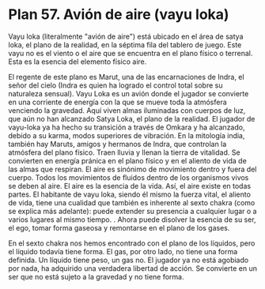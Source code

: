 # Plan 57. Avión de aire (vayu loka)

Vayu loka (literalmente "avión de aire") está ubicado en el área de satya loka, el plano de la realidad, en la séptima fila del tablero de juego. Este vayu no es el viento o el aire que se encuentra en el plano físico o terrenal. Esta es la esencia del elemento físico aire.

El regente de este plano es Marut, una de las encarnaciones de Indra, el señor del cielo (Indra es quien ha logrado el control total sobre su naturaleza sensual). Vayu Loka es un avión donde el jugador se convierte en una corriente de energía con la que se mueve toda la atmósfera venciendo la gravedad. Aquí viven almas iluminadas con cuerpos de luz, que aún no han alcanzado Satya Loka, el plano de la realidad. El jugador de vayu-loka ya ha hecho su transición a través de Omkara y ha alcanzado, debido a su karma, modos superiores de vibración. En la mitología india, también hay Maruts, amigos y hermanos de Indra, que controlan la atmósfera del plano físico. Traen lluvia y llenan la tierra de vitalidad. Se convierten en energía pránica en el plano físico y en el aliento de vida de las almas que respiran. El aire es sinónimo de movimiento dentro y fuera del cuerpo. Todos los movimientos de fluidos dentro de los organismos vivos se deben al aire. El aire es la esencia de la vida. Así, el aire existe en todas partes. El habitante de vayu loka, siendo él mismo la fuerza vital, el aliento de vida, tiene una cualidad que también es inherente al sexto chakra (como se explica más adelante): puede extender su presencia a cualquier lugar o a varios lugares al mismo tiempo. . Ahora puede disolver la esencia de su ser, el ego, tomar forma gaseosa y remontarse en el plano de los gases.

En el sexto chakra nos hemos encontrado con el plano de los líquidos, pero el líquido todavía tiene forma. El gas, por otro lado, no tiene una forma definida. Un líquido tiene peso, un gas no. El jugador ya no está agobiado por nada, ha adquirido una verdadera libertad de acción. Se convierte en un ser que no está sujeto a la gravedad y no tiene forma.

